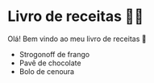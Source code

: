 # Livro de receitas :man_cook:

Olá! Bem vindo ao meu livro de receitas :wave:

- Strogonoff de frango
- Pavê de chocolate
- Bolo de cenoura

